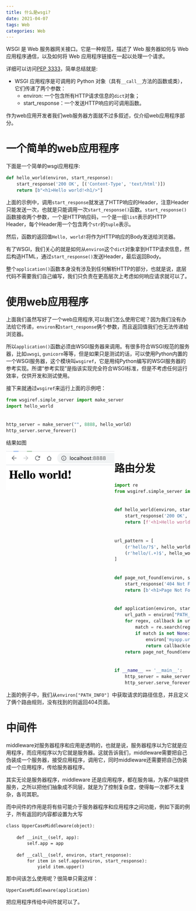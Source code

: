 ```yaml
---
title: 什么是wsgi?
date: 2021-04-07
tags: Web
categories: Web
---
```


WSGI 是 Web 服务器网关接口。它是一种规范，描述了 Web 服务器如何与 Web 应用程序通信，以及如何将 Web 应用程序链接在一起以处理一个请求。

详细可以访问[PEP 3333](https://www.python.org/dev/peps/pep-3333/)，简单总结就是:

- WSGI 应用程序是可调用的 Python 对象（具有`__call__`方法的函数或类），它们传递了两个参数：
    - environ: 一个包含所有HTTP请求信息的`dict`对象；
    - start_response：一个发送HTTP响应的可调用函数。

作为web应用开发者我们web服务器方面就不过多叙述，仅介绍web应用程序部分。

<!--more-->

# 一个简单的web应用程序

下面是一个简单的wsgi应用程序:

```python
def hello_world(environ, start_response):
    start_response('200 OK', [('Content-Type', 'text/html')])
    return [b"<h1>Hello world!<h1/>"]
```

上面的示例中，调用`start_response`就发送了HTTP响应的Header，注意Header只能发送一次，也就是只能调用一次`start_response()`函数。`start_response()`函数接收两个参数，一个是HTTP响应码，一个是一组`list`表示的HTTP Header，每个Header用一个包含两个`str`的`tuple`表示。

然后，函数的返回值`Hello, world!`将作为HTTP响应的Body发送给浏览器。

有了WSGI，我们关心的就是如何从`environ`这个`dict`对象拿到HTTP请求信息，然后构造HTML，通过`start_response()`发送Header，最后返回Body。

整个`application()`函数本身没有涉及到任何解析HTTP的部分，也就是说，底层代码不需要我们自己编写，我们只负责在更高层次上考虑如何响应请求就可以了。

# 使用web应用程序

上面我们虽然写好了一个web应用程序,可以我们怎么使用它呢？因为我们没有办法给它传递，`environ`和`start_response`俩个参数，而且返回值我们也无法传递给浏览器。

所以`application()`函数必须由WSGI服务器来调用。有很多符合WSGI规范的服务器，比如`uwsgi`, `gunicorn`等等，但是如果只是测试的话，可以使用Python内置的一个WSGI服务器，这个模块叫`wsgiref`，它是用纯Python编写的WSGI服务器的参考实现。所谓“参考实现”是指该实现完全符合WSGI标准，但是不考虑任何运行效率，仅供开发和测试使用。

接下来就通过`wsgiref`来运行上面的示例吧：

```python
from wsgiref.simple_server import make_server
import hello_world


http_server = make_server("", 8888, hello_world)
http_server.serve_forever()
```

结果如图

<img src="什么是wsgi/1.png" alt="9" style="zoom:50%; float:left"/>

# 路由分发

```python
import re
from wsgiref.simple_server import make_server


def hello_world(environ, start_response):
    start_response('200 OK', [('Content-Type', 'text/html')])
    return [f'<h1>Hello world! {environ.get("myapp.url_args")}<h1/>'.encode("utf-8")]


url_pattern = [
    (r'hello/?$', hello_world),
    (r'hello/(.+)$', hello_world)
]


def page_not_found(environ, start_response):
    start_response('404 Not Found', [('Content-Type', 'text/html')])
    return [b'<h1>Page Not Found! <h1/>']


def application(environ, start_response):
    url_path = environ["PATH_INFO"].lstrip("/")
    for regex, callback in url_pattern:
        match = re.search(regex, url_path)
        if match is not None:
            environ['myapp.url_args'] = match.groups()
            return callback(environ, start_response)
    return page_not_found(environ, start_response)


if __name__ == '__main__':
    http_server = make_server("", 8888, application)
    http_server.serve_forever()
```

上面的例子中，我们从`environ["PATH_INFO"]	`中获取请求的路径信息，并且定义了俩个路由规则，没有找到的则返回404页面。

# 中间件

middleware对服务器程序和应用是透明的，也就是说，服务器程序以为它就是应用程序，而应用程序以为它就是服务器。这就告诉我们，middleware需要把自己伪装成一个服务器，接受应用程序，调用它，同时middleware还需要把自己伪装成一个应用程序，传给服务器程序。

其实无论是服务器程序，middleware 还是应用程序，都在服务端，为客户端提供服务，之所以把他们抽象成不同层，就是为了控制复杂度，使得每一次都不太复杂，各司其职。

而中间件的作用是将有些可能介于服务器程序和应用程序之间功能，例如下面的例子，所有返回的内容都设置为大写

```
class UpperCaseMiddleware(object):

    def __init__(self, app):
        self.app = app

    def __call__(self, environ, start_response):
        for item in self.app(environ, start_response):
            yield item.upper()
```

那中间该怎么使用呢？很简单只需这样：

```
UpperCaseMiddleware(application)
```

把应用程序传给中间件就可以了。
